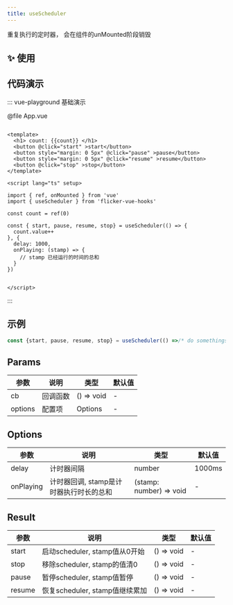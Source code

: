 ```yaml
---
title: useScheduler
---
```


重复执行的定时器， 会在组件的unMounted阶段销毁


## ✨ 使用

## 代码演示
::: vue-playground 基础演示

@file App.vue

```vue

<template>
  <h1> count: {{count}} </h1>
  <button @click="start" >start</button>
  <button style="margin: 0 5px" @click="pause" >pause</button>
  <button style="margin: 0 5px" @click="resume" >resume</button>
  <button @click="stop" >stop</button>
</template>

<script lang="ts" setup>

import { ref, onMounted } from 'vue'
import { useScheduler } from 'flicker-vue-hooks'

const count = ref(0)

const { start, pause, resume, stop} = useScheduler(() => {
  count.value++
}, {
  delay: 1000,
  onPlaying: (stamp) => {
    // stamp 已经运行的时间的总和
  }
})


</script>

```

<!-- @include: ../../common/import.md -->


:::




## 示例

```typescript
const {start, pause, resume, stop} = useScheduler(() =>/* do somethings */, 1000)

```

## Params
| 参数  | 说明 | 类型 | 默认值 |
| --- | --- |  --- | --- |
| cb    | 回调函数  | () => void | - |
| options    | 配置项  | Options | - |


## Options
| 参数  | 说明 | 类型 | 默认值 |
| --- | --- |  --- | --- |
| delay    | 计时器间隔  | number | 1000ms |
| onPlaying    | 计时器回调, stamp是计时器执行时长的总和  | (stamp: number) => void | - |


## Result
| 参数  | 说明 | 类型 | 默认值 |
| --- | --- |  --- | --- |
| start    | 启动scheduler, stamp值从0开始  | () => void | - |
| stop    | 移除scheduler, stamp的值清0 | () => void | - |
| pause    | 暂停scheduler, stamp值暂停  | () => void | - |
| resume    | 恢复scheduler, stamp值继续累加  | () => void | - |